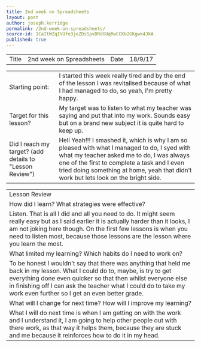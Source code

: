 ```yaml
---
title: 2nd week on Spreadsheets
layout: post
author: joseph.kerridge
permalink: /2nd-week-on-spreadsheets/
source-id: 1CaItWZqIVUfe3jeZDsSpvDRdGUqRwCCKb2GKgwk4JkA
published: true
---
```

<table>
  <tr>
    <td>Title</td>
    <td>2nd week on Spreadsheets</td>
    <td>Date</td>
    <td>18/9/17</td>
  </tr>
</table>


<table>
  <tr>
    <td>Starting point:</td>
    <td>I started this week really tired and by the end of the lesson I was revitalised because of what I had managed to do, so yeah, I'm pretty happy.</td>
  </tr>
  <tr>
    <td>Target for this lesson?</td>
    <td>My target was to listen to what my teacher was saying and put that into my work. Sounds easy but on a brand new subject it is quite hard to keep up.</td>
  </tr>
  <tr>
    <td>Did I reach my target?
(add details to "Lesson Review")</td>
    <td>Hell Yeah!!! I smashed it, which is why I am so pleased with what I managed to do, I syed with what my teacher asked me to do, I was always one of the first to complete a task and I even tried doing something at home, yeah that didn’t work but lets look on the bright side.</td>
  </tr>
</table>


<table>
  <tr>
    <td>Lesson Review</td>
  </tr>
  <tr>
    <td>How did I learn? What strategies were effective?</td>
  </tr>
  <tr>
    <td>Listen. That is all I did and all you need to do. It might seem really easy but as I said earlier it is actually harder than it looks, I am not joking here though. On the first few lessons is when you need to listen most, because those lessons are the lesson where you learn the most.</td>
  </tr>
  <tr>
    <td>What limited my learning? Which habits do I need to work on?</td>
  </tr>
  <tr>
    <td>To be honest I wouldn't say that there was anything that held me back in my lesson. What I could do to, maybe, is try to get everything done even quicker so that then whilst everyone else in finishing off I can ask the teacher what I could do to take my work even further so I get an even better grade.</td>
  </tr>
  <tr>
    <td>What will I change for next time? How will I improve my learning?</td>
  </tr>
  <tr>
    <td>What I will do next time is when I am getting on with the work and I understand it, I am going to help other people out with there work, as that way it helps them, because they are stuck and me because it reinforces how to do it in my head.</td>
  </tr>
</table>


